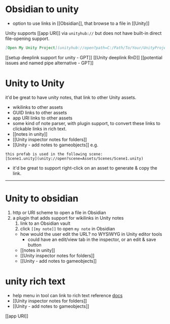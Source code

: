 # Obsidian to unity
- option to use links in [[Obsidian]], that browse to a file in [[Unity]]

Unity supports [[app URI]] via `unityhub://` but does not have built-in direct file-opening support. 

```markdown
[Open My Unity Project](unityhub://open?path=C:/Path/To/Your/UnityProject)
```

[[setup deeplink support for unity - GPT]]
[[Unity deeplink RnD]]
[[potential issues and named pipe alternative - GPT]]

# Unity to Unity
it'd be great to have unity notes, that link to other Unity assets.
- wikilinks to other assets
- GUID links to other assets
- app URI links to other assets
- some kind of note parser, with plugin support, to convert these links to clickable links in rich text.
- [[notes in unity]]
- [[Unity inspector notes for folders]]
- [[Unity - add notes to gameobjects]]
e.g.
```
this prefab is used in the following scene: 
[Scene1.unity](unity://open?scene=Assets/Scenes/Scene1.unity)
```
- it'd be great to support right-click on an asset to generate & copy the link.


---

# Unity to obsidian
1. http or URI scheme to open a file in Obsidian
2. a plugin that adds support for wikilinks in Unity notes
	1. link to an Obsidian vault
	2. click `[[my note]]` to open `my note` in Obsidian
	- how would the user edit the URL? no WYSIWYG in Unity editor tools
		- could have an edit/view tab in the inspector, or an edit & save button
	- [[notes in unity]]
	- [[Unity inspector notes for folders]]
	- [[Unity - add notes to gameobjects]]

# unity rich text
- help menu in tool can link to rich text reference [docs](https://docs.unity3d.com/Packages/com.unity.ugui@1.0/manual/StyledText.html)
- [[Unity inspector notes for folders]]
- [[Unity - add notes to gameobjects]]

[[app URI]]
